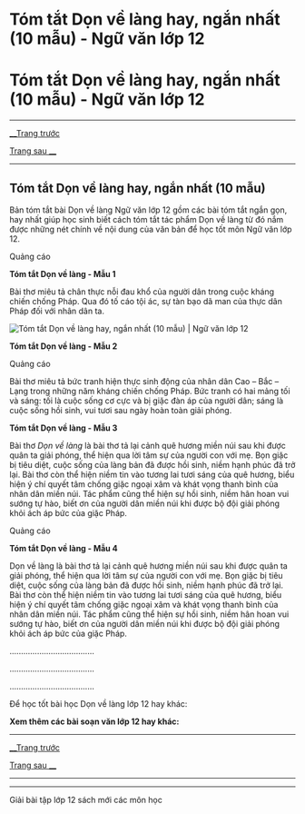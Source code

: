 # Tóm tắt Dọn về làng hay, ngắn nhất (10 mẫu) - Ngữ văn lớp 12

# Tóm tắt Dọn về làng hay, ngắn nhất (10 mẫu) - Ngữ văn lớp 12

* * *

[__Trang trước](https://vietjack.com/soan-van-lop-12/don-ve-lang.jsp)

[Trang sau __](https://vietjack.com/soan-van-lop-12/don-ve-lang.jsp)

* * *

## Tóm tắt Dọn về làng hay, ngắn nhất (10 mẫu)

Bản tóm tắt bài Dọn về làng Ngữ văn lớp 12 gồm các bài tóm tắt ngắn gọn, hay nhất giúp học sinh biết cách tóm tắt tác phẩm Dọn về làng từ đó nắm được những nét chính về nội dung của văn bản để học tốt môn Ngữ văn lớp 12.

Quảng cáo

**Tóm tắt Dọn về làng - Mẫu 1**

Bài thơ miêu tả chân thực nỗi đau khổ của người dân trong cuộc kháng chiến chống Pháp. Qua đó tố cáo tội ác, sự tàn bạo dã man của thực dân Pháp đối với nhân dân ta.

![Tóm tắt Dọn về làng hay, ngắn nhất \(10 mẫu\) | Ngữ văn lớp 12](https://vietjack.com/soan-van-lop-12/images/tom-tat-don-ve-lang.PNG)

**Tóm tắt Dọn về làng - Mẫu 2**

Quảng cáo

Bài thơ miêu tả bức tranh hiện thực sinh động của nhân dân Cao – Bắc – Lạng trong những năm kháng chiến chống Pháp. Bức tranh có hai mảng tối và sáng: tối là cuộc sống cơ cực và bị giặc đàn áp của người dân; sáng là cuộc sống hồi sinh, vui tươi sau ngày hoàn toàn giải phóng. 

**Tóm tắt Dọn về làng - Mẫu 3**

Bài thơ _Dọn về làng_ là bài thơ tả lại cảnh quê hương miền núi sau khi được quân ta giải phóng, thể hiện qua lời tâm sự của người con với mẹ. Bọn giặc bị tiêu diệt, cuộc sống của làng bản đã được hồi sinh, niềm hạnh phúc đã trở lại. Bài thơ còn thể hiện niềm tin vào tương lai tươi sáng của quê hương, biểu hiện ý chí quyết tâm chống giặc ngoại xâm và khát vọng thanh bình của nhân dân miền núi. Tác phẩm cũng thể hiện sự hồi sinh, niềm hân hoan vui sướng tự hào, biết ơn của người dân miền núi khi được bộ đội giải phóng khỏi ách áp bức của giặc Pháp.

Quảng cáo

**Tóm tắt Dọn về làng - Mẫu 4**

Dọn về làng là bài thơ tả lại cảnh quê hương miền núi sau khi được quân ta giải phóng, thể hiện qua lời tâm sự của người con với mẹ. Bọn giặc bị tiêu diệt, cuộc sống của làng bản đã được hồi sinh, niềm hạnh phúc đã trở lại. Bài thơ còn thể hiện niềm tin vào tương lai tươi sáng của quê hương, biểu hiện ý chí quyết tâm chống giặc ngoại xâm và khát vọng thanh bình của nhân dân miền núi. Tác phẩm cũng thể hiện sự hồi sinh, niềm hân hoan vui sướng tự hào, biết ơn của người dân miền núi khi được bộ đội giải phóng khỏi ách áp bức của giặc Pháp.

.....................................

.....................................

.....................................

Để học tốt bài học Dọn về làng lớp 12 hay khác:

**Xem thêm các bài soạn văn lớp 12 hay khác:**

* * *

[__Trang trước](https://vietjack.com/soan-van-lop-12/don-ve-lang.jsp)

[Trang sau __](https://vietjack.com/soan-van-lop-12/don-ve-lang.jsp)

* * *

* * *

Giải bài tập lớp 12 sách mới các môn học
